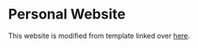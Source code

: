 # Personal Website

This website is modified from template linked over [here](https://github.com/sbryngelson/academic-website-template).
